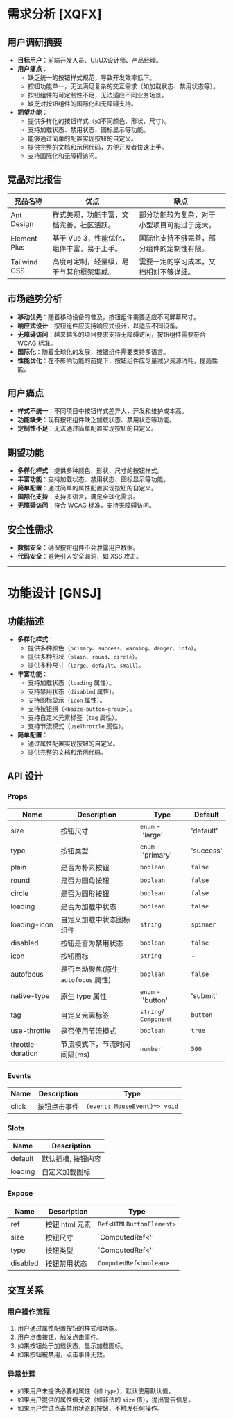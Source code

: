 # 需求分析 [XQFX]

## 用户调研摘要

- **目标用户**：前端开发人员、UI/UX设计师、产品经理。
- **用户痛点**：
  - 缺乏统一的按钮样式规范，导致开发效率低下。
  - 按钮功能单一，无法满足复杂的交互需求（如加载状态、禁用状态等）。
  - 按钮组件的可定制性不足，无法适应不同业务场景。
  - 缺乏对按钮组件的国际化和无障碍支持。
- **期望功能**：
  - 提供多样化的按钮样式（如不同颜色、形状、尺寸）。
  - 支持加载状态、禁用状态、图标显示等功能。
  - 能够通过简单的配置实现按钮的自定义。
  - 提供完整的文档和示例代码，方便开发者快速上手。
  - 支持国际化和无障碍访问。

## 竞品对比报告

| 竞品名称       | 优点                                                                 | 缺点                                                                 |
|----------------|----------------------------------------------------------------------|----------------------------------------------------------------------|
| Ant Design     | 样式美观，功能丰富，文档完善，社区活跃。                               | 部分功能较为复杂，对于小型项目可能过于庞大。                         |
| Element Plus   | 基于 Vue 3，性能优化，组件丰富，易于上手。                             | 国际化支持不够完善，部分组件的定制性有限。                           |
| Tailwind CSS   | 高度可定制，轻量级，易于与其他框架集成。                               | 需要一定的学习成本，文档相对不够详细。                               |

## 市场趋势分析

- **移动优先**：随着移动设备的普及，按钮组件需要适应不同屏幕尺寸。
- **响应式设计**：按钮组件应支持响应式设计，以适应不同设备。
- **无障碍访问**：越来越多的项目要求支持无障碍访问，按钮组件需要符合 WCAG 标准。
- **国际化**：随着全球化的发展，按钮组件需要支持多语言。
- **性能优化**：在不影响功能的前提下，按钮组件应尽量减少资源消耗，提高性能。

## 用户痛点

- **样式不统一**：不同项目中按钮样式差异大，开发和维护成本高。
- **功能缺失**：现有按钮组件缺乏加载状态、禁用状态等功能。
- **定制性不足**：无法通过简单配置实现按钮的自定义。

## 期望功能

- **多样化样式**：提供多种颜色、形状、尺寸的按钮样式。
- **丰富功能**：支持加载状态、禁用状态、图标显示等功能。
- **简单配置**：通过简单的属性配置实现按钮的自定义。
- **国际化支持**：支持多语言，满足全球化需求。
- **无障碍访问**：符合 WCAG 标准，支持无障碍访问。

## 安全性需求

- **数据安全**：确保按钮组件不会泄露用户数据。
- **代码安全**：避免引入安全漏洞，如 XSS 攻击。

---

# 功能设计 [GNSJ]

## 功能描述

- **多样化样式**：
  - 提供多种颜色（`primary`、`success`、`warning`、`danger`、`info`）。
  - 提供多种形状（`plain`、`round`、`circle`）。
  - 提供多种尺寸（`large`、`default`、`small`）。
- **丰富功能**：
  - 支持加载状态（`loading` 属性）。
  - 支持禁用状态（`disabled` 属性）。
  - 支持图标显示（`icon` 属性）。
  - 支持按钮组（`<baize-button-group>`）。
  - 支持自定义元素标签（`tag` 属性）。
  - 支持节流模式（`useThrottle` 属性）。
- **简单配置**：
  - 通过属性配置实现按钮的自定义。
  - 提供完整的文档和示例代码。

## API 设计

### Props

| Name              | Description                                                                 | Type                                                                 | Default       |
|-------------------|-----------------------------------------------------------------------------|----------------------------------------------------------------------|---------------|
| size              | 按钮尺寸                                                                   | `enum` - `'large'| 'default'| 'small'`                               | —            |
| type              | 按钮类型                                                                   | `enum` - `'primary'| 'success'| 'warning'| 'danger'| 'info'`         | `info`        |
| plain             | 是否为朴素按钮                                                             | `boolean`                                                            | `false`       |
| round             | 是否为圆角按钮                                                             | `boolean`                                                            | `false`       |
| circle            | 是否为圆形按钮                                                             | `boolean`                                                            | `false`       |
| loading           | 是否为加载中状态                                                           | `boolean`                                                            | `false`       |
| loading-icon      | 自定义加载中状态图标组件                                                   | `string`                                                             | `spinner`     |
| disabled          | 按钮是否为禁用状态                                                         | `boolean`                                                            | `false`       |
| icon              | 按钮图标                                                                   | `string`                                                             | -            |
| autofocus         | 是否自动聚焦(原生 `autofocus` 属性)                                         | `boolean`                                                            | `false`       |
| native-type       | 原生 type 属性                                                             | `enum` - `'button'| 'submit'| 'reset'`                               | `button`      |
| tag               | 自定义元素标签                                                             | `string`/ `Component`                                                | `button`      |
| use-throttle      | 是否使用节流模式                                                           | `boolean`                                                            | `true`        |
| throttle-duration | 节流模式下，节流时间间隔(ms)                                               | `number`                                                             | `500`         |

### Events

| Name  | Description                     | Type                              |
|-------|---------------------------------|-----------------------------------|
| click | 按钮点击事件                    | `(event: MouseEvent)=> void`      |

### Slots

| Name      | Description                     |
|-----------|---------------------------------|
| default   | 默认插槽, 按钮内容               |
| loading   | 自定义加载图标                   |

### Expose

| Name      | Description                     | Type                              |
|-----------|---------------------------------|-----------------------------------|
| ref       | 按钮 html 元素                   | `Ref<HTMLButtonElement>`          |
| size      | 按钮尺寸                         | `ComputedRef<''|'small' |'large'>` |
| type      | 按钮类型                         | `ComputedRef<''|'primary' |...>`   |
| disabled  | 按钮禁用状态                     | `ComputedRef<boolean>`            |

## 交互关系

### 用户操作流程

1. 用户通过属性配置按钮的样式和功能。
2. 用户点击按钮，触发点击事件。
3. 如果按钮处于加载状态，显示加载图标。
4. 如果按钮被禁用，点击事件无效。

### 异常处理

- 如果用户未提供必要的属性（如 `type`），默认使用默认值。
- 如果用户提供的属性值无效（如非法的 `size` 值），抛出警告信息。
- 如果用户尝试点击禁用状态的按钮，不触发任何操作。
